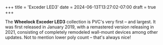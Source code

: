 +++
title = 'Exceder LED3'
date = 2024-06-13T13:27:02-07:00
draft = true
+++

The **Wheelock Exceder LED3** collection is PVC's very first – and largest. It was first released in January 2019, with a remastered version releasing in 2021, consisting of completely remodeled wall-mount devices among other updates. Not to mention lower poly count – that's always nice!
